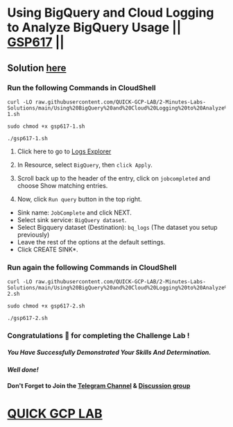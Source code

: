 # Using BigQuery and Cloud Logging to Analyze BigQuery Usage || [GSP617](https://www.cloudskillsboost.google/focuses/6100?parent=catalog) ||

## Solution [here]()

### Run the following Commands in CloudShell

```
curl -LO raw.githubusercontent.com/QUICK-GCP-LAB/2-Minutes-Labs-Solutions/main/Using%20BigQuery%20and%20Cloud%20Logging%20to%20Analyze%20BigQuery%20Usage/gsp617-1.sh

sudo chmod +x gsp617-1.sh

./gsp617-1.sh
```

1. Click here to go to [Logs Explorer](https://console.cloud.google.com/logs/query?_ga=2.234090203.434727323.1711191791-1746730280.1711191644)

2. In Resource, select `BigQuery`, then `click Apply`.

3. Scroll back up to the header of the entry, click on `jobcompleted` and choose Show matching entries.

4. Now, click `Run query` button in the top right.

* Sink name: `JobComplete` and click NEXT.
* Select sink service: `BigQuery dataset`.
* Select Bigquery dataset (Destination): `bq_logs` (The dataset you setup previously)
* Leave the rest of the options at the default settings.
* Click CREATE SINK*.

### Run again the following Commands in CloudShell

```
curl -LO raw.githubusercontent.com/QUICK-GCP-LAB/2-Minutes-Labs-Solutions/main/Using%20BigQuery%20and%20Cloud%20Logging%20to%20Analyze%20BigQuery%20Usage/gsp617-2.sh

sudo chmod +x gsp617-2.sh

./gsp617-2.sh
```

### Congratulations 🎉 for completing the Challenge Lab !

##### *You Have Successfully Demonstrated Your Skills And Determination.*

#### *Well done!*

#### Don't Forget to Join the [Telegram Channel](https://t.me/QuickGcpLab) & [Discussion group](https://t.me/QuickGcpLabChats)

# [QUICK GCP LAB](https://www.youtube.com/@quickgcplab)